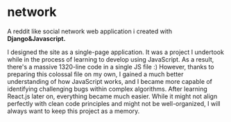 # network
A reddit like social network web application i created with **Django&amp;Javascript.** 

I designed the site as a single-page application. It was a project I undertook while in the process of learning to develop using JavaScript. As a result, there's a massive 1320-line code in a single JS file :) However, thanks to preparing this colossal file on my own, I gained a much better understanding of how JavaScript works, and I became more capable of identifying challenging bugs within complex algorithms. After learning React.js later on, everything became much easier. While it might not align perfectly with clean code principles and might not be well-organized, I will always want to keep this project as a memory.
